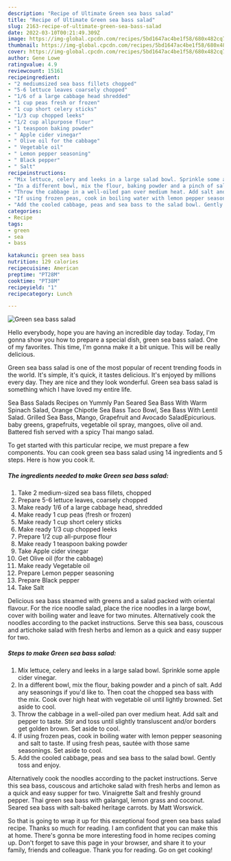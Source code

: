 ```yaml
---
description: "Recipe of Ultimate Green sea bass salad"
title: "Recipe of Ultimate Green sea bass salad"
slug: 2163-recipe-of-ultimate-green-sea-bass-salad
date: 2022-03-10T00:21:49.309Z
image: https://img-global.cpcdn.com/recipes/5bd1647ac4be1f58/680x482cq70/green-sea-bass-salad-recipe-main-photo.jpg
thumbnail: https://img-global.cpcdn.com/recipes/5bd1647ac4be1f58/680x482cq70/green-sea-bass-salad-recipe-main-photo.jpg
cover: https://img-global.cpcdn.com/recipes/5bd1647ac4be1f58/680x482cq70/green-sea-bass-salad-recipe-main-photo.jpg
author: Gene Lowe
ratingvalue: 4.9
reviewcount: 15161
recipeingredient:
- "2 mediumsized sea bass fillets chopped"
- "5-6 lettuce leaves coarsely chopped"
- "1/6 of a large cabbage head shredded"
- "1 cup peas fresh or frozen"
- "1 cup short celery sticks"
- "1/3 cup chopped leeks"
- "1/2 cup allpurpose flour"
- "1 teaspoon baking powder"
- " Apple cider vinegar"
- " Olive oil for the cabbage"
- " Vegetable oil"
- " Lemon pepper seasoning"
- " Black pepper"
- " Salt"
recipeinstructions:
- "Mix lettuce, celery and leeks in a large salad bowl. Sprinkle some apple cider vinegar."
- "In a different bowl, mix the flour, baking powder and a pinch of salt. Add any seasonings if you'd like to. Then coat the chopped sea bass with the mix. Cook over high heat with vegetable oil until lightly browned. Set aside to cool."
- "Throw the cabbage in a well-oiled pan over medium heat. Add salt and pepper to taste. Stir and toss until slightly transluscent and/or borders get golden brown. Set aside to cool."
- "If using frozen peas, cook in boiling water with lemon pepper seasoning and salt to taste. If using fresh peas, sautée with those same seasonings. Set aside to cool."
- "Add the cooled cabbage, peas and sea bass to the salad bowl. Gently toss and enjoy."
categories:
- Recipe
tags:
- green
- sea
- bass

katakunci: green sea bass 
nutrition: 129 calories
recipecuisine: American
preptime: "PT28M"
cooktime: "PT38M"
recipeyield: "1"
recipecategory: Lunch

---
```



![Green sea bass salad](https://img-global.cpcdn.com/recipes/5bd1647ac4be1f58/680x482cq70/green-sea-bass-salad-recipe-main-photo.jpg)

Hello everybody, hope you are having an incredible day today. Today, I'm gonna show you how to prepare a special dish, green sea bass salad. One of my favorites. This time, I'm gonna make it a bit unique. This will be really delicious.

Green sea bass salad is one of the most popular of recent trending foods in the world. It's simple, it's quick, it tastes delicious. It's enjoyed by millions every day. They are nice and they look wonderful. Green sea bass salad is something which I have loved my entire life.

Sea Bass Salads Recipes on Yummly Pan Seared Sea Bass With Warm Spinach Salad, Orange Chipotle Sea Bass Taco Bowl, Sea Bass With Lentil Salad. Grilled Sea Bass, Mango, Grapefruit and Avocado SaladEpicurious. baby greens, grapefruits, vegetable oil spray, mangoes, olive oil and. Battered fish served with a spicy Thai mango salad.


To get started with this particular recipe, we must prepare a few components. You can cook green sea bass salad using 14 ingredients and 5 steps. Here is how you cook it.

<!--inarticleads1-->

##### The ingredients needed to make Green sea bass salad:

1. Take 2 medium-sized sea bass fillets, chopped
1. Prepare 5-6 lettuce leaves, coarsely chopped
1. Make ready 1/6 of a large cabbage head, shredded
1. Make ready 1 cup peas (fresh or frozen)
1. Make ready 1 cup short celery sticks
1. Make ready 1/3 cup chopped leeks
1. Prepare 1/2 cup all-purpose flour
1. Make ready 1 teaspoon baking powder
1. Take  Apple cider vinegar
1. Get  Olive oil (for the cabbage)
1. Make ready  Vegetable oil
1. Prepare  Lemon pepper seasoning
1. Prepare  Black pepper
1. Take  Salt


Delicious sea bass steamed with greens and a salad packed with oriental flavour. For the rice noodle salad, place the rice noodles in a large bowl, cover with boiling water and leave for two minutes. Alternatively cook the noodles according to the packet instructions. Serve this sea bass, couscous and artichoke salad with fresh herbs and lemon as a quick and easy supper for two. 

<!--inarticleads2-->

##### Steps to make Green sea bass salad:

1. Mix lettuce, celery and leeks in a large salad bowl. Sprinkle some apple cider vinegar.
1. In a different bowl, mix the flour, baking powder and a pinch of salt. Add any seasonings if you'd like to. Then coat the chopped sea bass with the mix. Cook over high heat with vegetable oil until lightly browned. Set aside to cool.
1. Throw the cabbage in a well-oiled pan over medium heat. Add salt and pepper to taste. Stir and toss until slightly transluscent and/or borders get golden brown. Set aside to cool.
1. If using frozen peas, cook in boiling water with lemon pepper seasoning and salt to taste. If using fresh peas, sautée with those same seasonings. Set aside to cool.
1. Add the cooled cabbage, peas and sea bass to the salad bowl. Gently toss and enjoy.


Alternatively cook the noodles according to the packet instructions. Serve this sea bass, couscous and artichoke salad with fresh herbs and lemon as a quick and easy supper for two. Vinaigrette Salt and freshly ground pepper. Thai green sea bass with galangal, lemon grass and coconut. Seared sea bass with salt-baked heritage carrots. by Matt Worswick. 

So that is going to wrap it up for this exceptional food green sea bass salad recipe. Thanks so much for reading. I am confident that you can make this at home. There's gonna be more interesting food in home recipes coming up. Don't forget to save this page in your browser, and share it to your family, friends and colleague. Thank you for reading. Go on get cooking!
